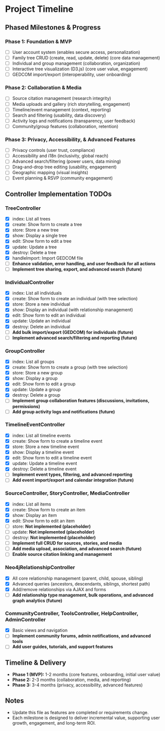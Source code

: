 # Project Timeline

## Phased Milestones & Progress

### Phase 1: Foundation & MVP
- [ ] User account system (enables secure access, personalization)
- [ ] Family tree CRUD (create, read, update, delete) (core data management)
- [ ] Individual and group management (collaboration, organization)
- [ ] Interactive tree visualization (D3.js) (core user value, engagement)
- [ ] GEDCOM import/export (interoperability, user onboarding)

### Phase 2: Collaboration & Media
- [ ] Source citation management (research integrity)
- [ ] Media uploads and gallery (rich storytelling, engagement)
- [ ] Timeline/event management (context, reporting)
- [ ] Search and filtering (usability, data discovery)
- [ ] Activity logs and notifications (transparency, user feedback)
- [ ] Community/group features (collaboration, retention)

### Phase 3: Privacy, Accessibility, & Advanced Features
- [ ] Privacy controls (user trust, compliance)
- [ ] Accessibility and i18n (inclusivity, global reach)
- [ ] Advanced search/filtering (power users, data mining)
- [ ] Drag-and-drop tree editing (usability, engagement)
- [ ] Geographic mapping (visual insights)
- [ ] Event planning & RSVP (community engagement)

## Controller Implementation TODOs

### TreeController
- [x] index: List all trees
- [x] create: Show form to create a tree
- [x] store: Store a new tree
- [x] show: Display a single tree
- [x] edit: Show form to edit a tree
- [x] update: Update a tree
- [x] destroy: Delete a tree
- [x] handleImport: Import GEDCOM file
- [ ] **Enhance validation, error handling, and user feedback for all actions**
- [ ] **Implement tree sharing, export, and advanced search (future)**

### IndividualController
- [x] index: List all individuals
- [x] create: Show form to create an individual (with tree selection)
- [x] store: Store a new individual
- [x] show: Display an individual (with relationship management)
- [x] edit: Show form to edit an individual
- [x] update: Update an individual
- [x] destroy: Delete an individual
- [ ] **Add bulk import/export (GEDCOM) for individuals (future)**
- [ ] **Implement advanced search/filtering and reporting (future)**

### GroupController
- [x] index: List all groups
- [x] create: Show form to create a group (with tree selection)
- [x] store: Store a new group
- [x] show: Display a group
- [x] edit: Show form to edit a group
- [x] update: Update a group
- [x] destroy: Delete a group
- [ ] **Implement group collaboration features (discussions, invitations, permissions)**
- [ ] **Add group activity logs and notifications (future)**

### TimelineEventController
- [x] index: List all timeline events
- [x] create: Show form to create a timeline event
- [x] store: Store a new timeline event
- [x] show: Display a timeline event
- [x] edit: Show form to edit a timeline event
- [x] update: Update a timeline event
- [x] destroy: Delete a timeline event
- [ ] **Implement event types, filtering, and advanced reporting**
- [ ] **Add event import/export and calendar integration (future)**

### SourceController, StoryController, MediaController
- [x] index: List all items
- [x] create: Show form to create an item
- [x] show: Display an item
- [x] edit: Show form to edit an item
- [ ] store: **Not implemented (placeholder)**
- [ ] update: **Not implemented (placeholder)**
- [ ] destroy: **Not implemented (placeholder)**
- [ ] **Implement full CRUD for sources, stories, and media**
- [ ] **Add media upload, association, and advanced search (future)**
- [ ] **Enable source citation linking and management**

### Neo4jRelationshipController
- [x] All core relationship management (parent, child, spouse, sibling)
- [x] Advanced queries (ancestors, descendants, siblings, shortest path)
- [x] Add/remove relationships via AJAX and forms
- [ ] **Add relationship type management, bulk operations, and advanced graph analytics (future)**

### CommunityController, ToolsController, HelpController, AdminController
- [x] Basic views and navigation
- [ ] **Implement community forums, admin notifications, and advanced tools**
- [ ] **Add user guides, tutorials, and support features**

## Timeline & Delivery

- **Phase 1 (MVP):** 1-2 months (core features, onboarding, initial user value)
- **Phase 2:** 2-3 months (collaboration, media, and reporting)
- **Phase 3:** 3-4 months (privacy, accessibility, advanced features)

## Notes
- Update this file as features are completed or requirements change.
- Each milestone is designed to deliver incremental value, supporting user growth, engagement, and long-term ROI. 